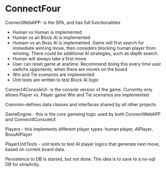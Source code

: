 # ConnectFour

ConnectWebAPP- is the SPA, and has full functionalities
  * Human vs Human is implemented
  * Human vs an Block AI is implemented
  * Humam vs an Boss AI is implemented. Game will first search for immediate winning move, then considers blocking human player from winning. There could be additional AI strategies, such as depth search.
  * Human will always take a first move
  * User can reset game at anytime. Recommend doing this every time user switchs opponents, when there are moves on the board
  * Win and Tie scenarios are implemented
  * Unit tests are written to test Block AI logic
  
Connect4ConsoleUI- is the console version of the game. Currently only allows Player vs. Player game
  Win and Tie scenarios are implemented

Common-defines data classes and interfaces shared by all other projects

GameEngine - this is the core gameing logic used by both ConnectWebAPP and Connect4ConsoleUI

Players - this implements different player types: human player, AIPlayer, BossAIPlayer

PlayerUnitTests - unit tests to test AI player logics that generate next move, based on current board data.

Persistence to DB is started, but not done. The idea is to save to a no-sql DB for simplicity.
